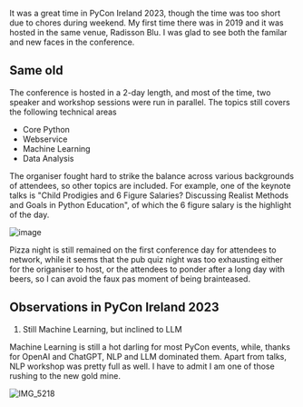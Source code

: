 It was a great time in PyCon Ireland 2023, though the time was too short due to chores during weekend. 
My first time there was in 2019 and it was hosted in the same venue, Radisson Blu. I was glad to see
both the familar and new faces in the conference.

## Same old

The conference is hosted in a 2-day length, and most of the time, two speaker and workshop sessions 
were run in parallel. The topics still covers the following technical areas

- Core Python
- Webservice
- Machine Learning
- Data Analysis



The organiser fought hard to strike the balance across various backgrounds of attendees, so other 
topics are included. For example, one of the keynote talks is 
"Child Prodigies and 6 Figure Salaries? Discussing Realist Methods and Goals in Python Education",
of which the 6 figure salary is the highlight of the day.

![image](https://github.com/gavincyi/gavincyi.github.io/assets/10500805/b5124a47-5820-41eb-831f-781a574e1b93)

Pizza night is still remained on the first conference day for attendees to network, while it seems
that the pub quiz night was too exhausting either for the origaniser to host, or the attendees to 
ponder after a long day with beers, so I can avoid the faux pas moment of being brainteased.


## Observations in PyCon Ireland 2023

1. Still Machine Learning, but inclined to LLM

Machine Learning is still a hot darling for most PyCon events, while, thanks for OpenAI and ChatGPT,
NLP and LLM dominated them. Apart from talks, NLP workshop was pretty full as well. I have to admit
I am one of those rushing to the new gold mine.

![IMG_5218](https://github.com/gavincyi/gavincyi.github.io/assets/10500805/3939ff43-6b7c-49db-820a-84168017656b)


  
